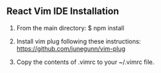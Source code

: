 
## React Vim IDE Installation

1.  From the main directory:
     $ npm install

2. Install vim plug following these instructions:
https://github.com/junegunn/vim-plug
    
3. Copy the contents of .vimrc to your ~/.vimrc file.

    
